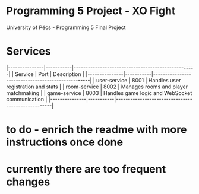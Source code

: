 # Programming 5 Project - XO Fight
University of Pécs - Programming 5 Final Project

# Services
|---------------|-----------|---------------------------------------------------|
| Service       |   Port    |   Description                                     |
|---------------|-----------|---------------------------------------------------|
| user-service  |   8001    |   Handles user registration and stats             |
| room-service  |   8002    |   Manages rooms and player matchmaking            |
| game-service  |   8003    |   Handles game logic and WebSocket communication  |
|---------------|-----------|---------------------------------------------------|

# to do - enrich the readme with more instructions once done
#         currently there are too frequent changes  